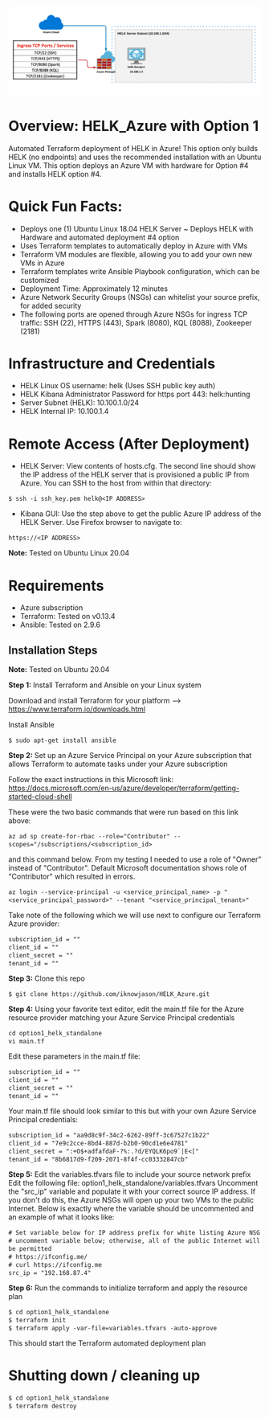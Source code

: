 ![](../images/Azure_HELK_Option1.png)

# Overview:  HELK_Azure with Option 1
Automated Terraform deployment of HELK in Azure!  This option only builds HELK (no endpoints) and uses the recommended installation with an Ubuntu Linux VM.  This option deploys an Azure VM with hardware for Option #4 and installs HELK option #4.

# Quick Fun Facts:
* Deploys one (1) Ubuntu Linux 18.04 HELK Server ~ Deploys HELK with Hardware and automated deployment #4 option
* Uses Terraform templates to automatically deploy in Azure with VMs
* Terraform VM modules are flexible, allowing you to add your own new VMs in Azure
* Terraform templates write Ansible Playbook configuration, which can be customized
* Deployment Time:  Approximately 12 minutes 
* Azure Network Security Groups (NSGs) can whitelist your source prefix, for added security
* The following ports are opened through Azure NSGs for ingress TCP traffic:  SSH (22), HTTPS (443), Spark (8080), KQL (8088), Zookeeper (2181)

# Infrastructure and Credentials
* HELK Linux OS username:  helk (Uses SSH public key auth)
* HELK Kibana Administrator Password for https port 443:  helk:hunting
* Server Subnet (HELK):  10.100.1.0/24
* HELK Internal IP:  10.100.1.4

# Remote Access (After Deployment)
* HELK Server:  View contents of hosts.cfg.  The second line should show the IP address of the HELK server that is provisioned a public IP from Azure.  You can SSH to the host from within that directory:
```
$ ssh -i ssh_key.pem helk@<IP ADDRESS>
```
* Kibana GUI:  Use the step above to get the public Azure IP address of the HELK Server.  Use Firefox browser to navigate to:
```
https://<IP ADDRESS>
```

**Note:**  Tested on Ubuntu Linux 20.04 

# Requirements
* Azure subscription
* Terraform:  Tested on v0.13.4
* Ansible:  Tested on 2.9.6


## Installation Steps

**Note:**  Tested on Ubuntu 20.04

**Step 1:** Install Terraform and Ansible on your Linux system

Download and install Terraform for your platform --> https://www.terraform.io/downloads.html

Install Ansible
```
$ sudo apt-get install ansible
```

**Step 2:** Set up an Azure Service Principal on your Azure subscription that allows Terraform to automate tasks under your Azure subscription

Follow the exact instructions in this Microsoft link:
https://docs.microsoft.com/en-us/azure/developer/terraform/getting-started-cloud-shell

These were the two basic commands that were run based on this link above:
```
az ad sp create-for-rbac --role="Contributor" --scopes="/subscriptions/<subscription_id>
```
and this command below.  From my testing I needed to use a role of "Owner" instead of "Contributor".  Default Microsoft documentation shows role of "Contributor" which resulted in errors.  
```
az login --service-principal -u <service_principal_name> -p "<service_principal_password>" --tenant "<service_principal_tenant>"
```
Take note of the following which we will use next to configure our Terraform Azure provider:
```
subscription_id = ""
client_id = ""
client_secret = ""
tenant_id = ""
```

**Step 3:** Clone this repo
```
$ git clone https://github.com/iknowjason/HELK_Azure.git
```

**Step 4:** Using your favorite text editor, edit the main.tf file for the Azure resource provider matching your Azure Service Principal credentials

```
cd option1_helk_standalone
vi main.tf
```

Edit these parameters in the main.tf file:
```
subscription_id = ""
client_id = ""
client_secret = ""
tenant_id = ""
```

Your main.tf file should look similar to this but with your own Azure Service Principal credentials:
```
subscription_id = "aa9d8c9f-34c2-6262-89ff-3c67527c1b22"
client_id = "7e9c2cce-8bd4-887d-b2b0-90cd1e6e4781"
client_secret = ":+O$+adfafdaF-?%:.?d/EYQLK6po9`|E<["
tenant_id = "8b6817d9-f209-2071-8f4f-cc03332847cb"
```


**Step 5:**  Edit the variables.tfvars file to include your source network prefix
Edit the following file:  option1_helk_standalone/variables.tfvars
Uncomment the "src_ip" variable and populate it with your correct source IP address.  If you don't do this, the Azure NSGs will open up your two VMs to the public Internet.  Below is exactly where the variable should be uncommented and an example of what it looks like:
```
# Set variable below for IP address prefix for white listing Azure NSG
# uncomment variable below; otherwise, all of the public Internet will be permitted
# https://ifconfig.me/
# curl https://ifconfig.me
src_ip = "192.168.87.4"
```

**Step 6:** Run the commands to initialize terraform and apply the resource plan

```
$ cd option1_helk_standalone
$ terraform init
$ terraform apply -var-file=variables.tfvars -auto-approve
```

This should start the Terraform automated deployment plan


# Shutting down / cleaning up
```
$ cd option1_helk_standalone
$ terraform destroy
```
